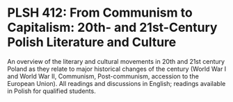 # PLSH 412: From Communism to Capitalism: 20th- and 21st-Century Polish Literature and Culture

An overview of the literary and cultural movements in 20th and 21st century Poland as they relate to major historical changes of the century (World War I and World War II, Communism, Post-communism, accession to the European Union). All readings and discussions in English; readings available in Polish for qualified students.